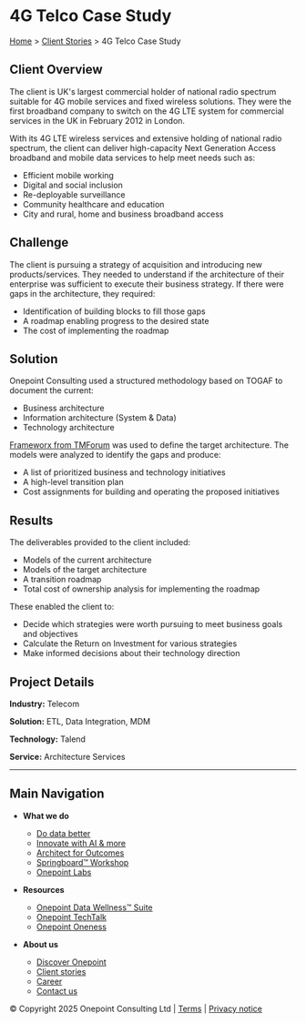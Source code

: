 # 4G Telco Case Study

[Home](https://www.onepointltd.com) > [Client Stories](https://www.onepointltd.com/client-stories/) > 4G Telco Case Study

## Client Overview

The client is UK's largest commercial holder of national radio spectrum suitable for 4G mobile services and fixed wireless solutions. They were the first broadband company to switch on the 4G LTE system for commercial services in the UK in February 2012 in London. 

With its 4G LTE wireless services and extensive holding of national radio spectrum, the client can deliver high-capacity Next Generation Access broadband and mobile data services to help meet needs such as:
- Efficient mobile working
- Digital and social inclusion
- Re-deployable surveillance
- Community healthcare and education
- City and rural, home and business broadband access

## Challenge

The client is pursuing a strategy of acquisition and introducing new products/services. They needed to understand if the architecture of their enterprise was sufficient to execute their business strategy. If there were gaps in the architecture, they required:
- Identification of building blocks to fill those gaps
- A roadmap enabling progress to the desired state
- The cost of implementing the roadmap

## Solution

Onepoint Consulting used a structured methodology based on TOGAF to document the current:
- Business architecture
- Information architecture (System & Data)
- Technology architecture

[Frameworx from TMForum](https://www.tmforum.org/tm-forum-frameworx/) was used to define the target architecture. The models were analyzed to identify the gaps and produce:
- A list of prioritized business and technology initiatives
- A high-level transition plan
- Cost assignments for building and operating the proposed initiatives

## Results

The deliverables provided to the client included:
- Models of the current architecture
- Models of the target architecture
- A transition roadmap
- Total cost of ownership analysis for implementing the roadmap

These enabled the client to:
- Decide which strategies were worth pursuing to meet business goals and objectives
- Calculate the Return on Investment for various strategies
- Make informed decisions about their technology direction

## Project Details

**Industry:** Telecom

**Solution:** ETL, Data Integration, MDM

**Technology:** Talend

**Service:** Architecture Services

---

## Main Navigation

- **What we do**
  - [Do data better](https://www.onepointltd.com/do-data-better)
  - [Innovate with AI & more](https://www.onepointltd.com/innovate-with-ai-more/)
  - [Architect for Outcomes](https://www.onepointltd.com/architect-for-outcomes/)
  - [Springboard™ Workshop](https://www.onepointltd.com/onepoint-springboard/)
  - [Onepoint Labs](https://www.onepointltd.com/onepoint-labs/)

- **Resources**
  - [Onepoint Data Wellness™ Suite](https://www.onepointltd.com/data-wellness/)
  - [Onepoint TechTalk](https://www.onepointltd.com/techtalk)
  - [Onepoint Oneness](https://www.onepointltd.com/oneness/)

- **About us**
  - [Discover Onepoint](https://www.onepointltd.com/discover-onepoint/)
  - [Client stories](https://www.onepointltd.com/client-stories/)
  - [Career](https://www.onepointltd.com/career-opportunities/)
  - [Contact us](https://www.onepointltd.com/contact-us/)

© Copyright 2025 Onepoint Consulting Ltd | [Terms](https://www.onepointltd.com/policies/) | [Privacy notice](https://www.onepointltd.com/policies/privacy-policy/)